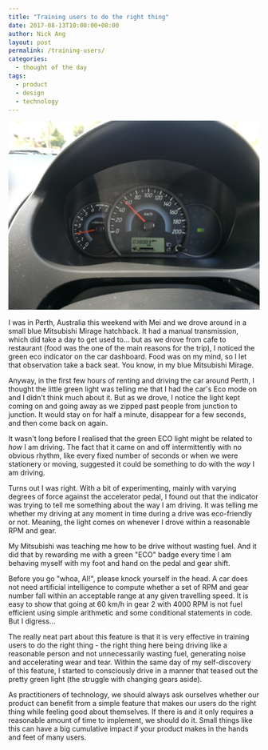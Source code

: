 ```yaml
---
title: "Training users to do the right thing"
date: 2017-08-13T10:00:00+08:00
author: Nick Ang
layout: post
permalink: /training-users/
categories:
  - thought of the day
tags:
  - product
  - design
  - technology
---
```


![the dashboard of a Mitsubishi Mirage car with eco mode indicator on](/assets/images/driving_eco_mode.jpg)

I was in Perth, Australia this weekend with Mei and we drove around in a small blue Mitsubishi Mirage hatchback. It had a manual transmission, which did take a day to get used to... but as we drove from cafe to restaurant (food was the one of the main reasons for the trip), I noticed the green eco indicator on the car dashboard. Food was on my mind, so I let that observation take a back seat. You know, in my blue Mitsubishi Mirage.

<!--more-->

Anyway, in the first few hours of renting and driving the car around Perth, I thought the little green light was telling me that I had the car's Eco mode on and I didn't think much about it. But as we drove, I notice the light kept coming on and going away as we zipped past people from junction to junction. It would stay on for half a minute, disappear for a few seconds, and then come back on again.

It wasn't long before I realised that the green ECO light might be related to _how_ I am driving. The fact that it came on and off intermittently with no obvious rhythm, like every fixed number of seconds or when we were stationery or moving, suggested it could be something to do with the _way_ I am driving.

Turns out I was right. With a bit of experimenting, mainly with varying degrees of force against the accelerator pedal, I found out that the indicator was trying to tell me something about the way I am driving. It was telling me whether my driving at any moment in time during a drive was eco-friendly or not. Meaning, the light comes on whenever I drove within a reasonable RPM and gear.

My Mitsubishi was teaching me how to be drive without wasting fuel. And it did that by rewarding me with a green "ECO" badge every time I am behaving myself with my foot and hand on the pedal and gear shift.

Before you go "whoa, AI!", please knock yourself in the head. A car does not need artificial intelligence to compute whether a set of RPM and gear number fall within an acceptable range at any given travelling speed. It is easy to show that going at 60 km/h in gear 2 with 4000 RPM is not fuel efficient using simple arithmetic and some conditional statements in code. But I digress...

The really neat part about this feature is that it is very effective in training users to do the right thing - the right thing here being driving like a reasonable person and not unnecessarily wasting fuel, generating noise and accelerating wear and tear. Within the same day of my self-discovery of this feature, I started to consciously drive in a manner that teased out the pretty green light (the struggle with changing gears aside).

As practitioners of technology, we should always ask ourselves whether our product can benefit from a simple feature that makes our users do the right thing while feeling good about themselves. If there is and it only requires a reasonable amount of time to implement, we should do it. Small things like this can have a big cumulative impact if your product makes in the hands and feet of many users.
